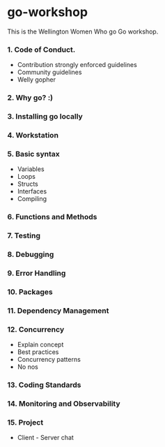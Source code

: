 # go-workshop

This is the Wellington Women Who go Go workshop.

### 1. Code of Conduct.
  - Contribution strongly enforced guidelines
  - Community guidelines
  - Welly gopher
  
### 2. Why go? :)

### 3. Installing go locally

### 4. Workstation

### 5. Basic syntax
  - Variables
  - Loops
  - Structs
  - Interfaces
  - Compiling

### 6. Functions and Methods

### 7. Testing

### 8. Debugging

### 9. Error Handling

### 10. Packages

### 11. Dependency Management

### 12. Concurrency

  - Explain concept
  - Best practices
  - Concurrency patterns
  - No nos

### 13. Coding Standards

### 14. Monitoring and Observability

### 15. Project
  - Client - Server chat
